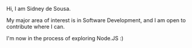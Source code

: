 Hi, I am Sidney de Sousa.

My major area of interest is in Software Development, and I am open to contribute where I can.

I'm now in the process of exploring Node.JS :)
